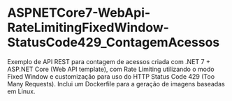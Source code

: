 # ASPNETCore7-WebApi-RateLimitingFixedWindow-StatusCode429_ContagemAcessos
Exemplo de API REST para contagem de acessos criada com .NET 7 + ASP.NET Core (Web API template), com Rate Limiting utilizando o modo Fixed Window e customização para uso do HTTP Status Code 429 (Too Many Requests). Inclui um Dockerfile para a geração de imagens baseadas em Linux.
